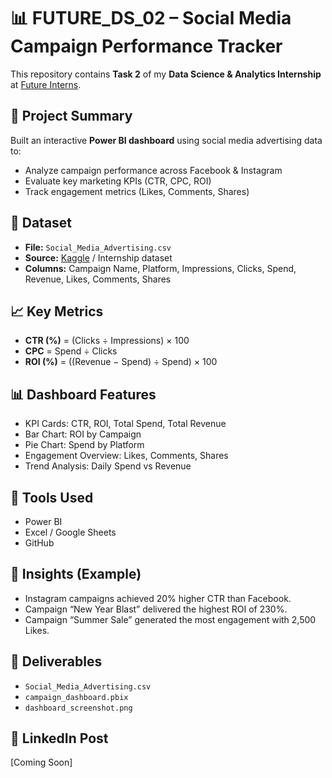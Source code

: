 # 📊 FUTURE_DS_02 – Social Media Campaign Performance Tracker

This repository contains **Task 2** of my **Data Science & Analytics Internship** at [Future Interns](https://futureinterns.com).

## 🔹 Project Summary
Built an interactive **Power BI dashboard** using social media advertising data to:
- Analyze campaign performance across Facebook & Instagram
- Evaluate key marketing KPIs (CTR, CPC, ROI)
- Track engagement metrics (Likes, Comments, Shares)

## 📂 Dataset
- **File:** `Social_Media_Advertising.csv`
- **Source:** [Kaggle](https://www.kaggle.com) / Internship dataset
- **Columns:** Campaign Name, Platform, Impressions, Clicks, Spend, Revenue, Likes, Comments, Shares

## 📈 Key Metrics
- **CTR (%)** = (Clicks ÷ Impressions) × 100
- **CPC** = Spend ÷ Clicks
- **ROI (%)** = ((Revenue − Spend) ÷ Spend) × 100

## 📊 Dashboard Features
- KPI Cards: CTR, ROI, Total Spend, Total Revenue
- Bar Chart: ROI by Campaign
- Pie Chart: Spend by Platform
- Engagement Overview: Likes, Comments, Shares
- Trend Analysis: Daily Spend vs Revenue

## 🔧 Tools Used
- Power BI
- Excel / Google Sheets
- GitHub

## 🧠 Insights (Example)
- Instagram campaigns achieved 20% higher CTR than Facebook.
- Campaign “New Year Blast” delivered the highest ROI of 230%.
- Campaign “Summer Sale” generated the most engagement with 2,500 Likes.

## 🚀 Deliverables
- `Social_Media_Advertising.csv`
- `campaign_dashboard.pbix`
- `dashboard_screenshot.png`

## 🔗 LinkedIn Post
[Coming Soon]
